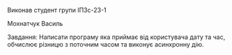 Виконав студент групи ІПЗс-23-1

Мохнатчук Василь

Завдання: Написати програму яка приймає від користувача дату та час, обчислює різницю з поточним часом та виконує асинхронну дію.